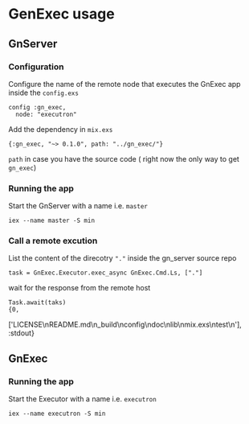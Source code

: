 # GenExec usage


## GnServer

### Configuration

Configure the name of the remote node that executes the GnExec app inside the `config.exs`

    config :gn_exec,
      node: "executron"

Add the dependency in `mix.exs`

    {:gn_exec, "~> 0.1.0", path: "../gn_exec/"}

`path` in case you have the source code ( right now the only way to get `gn_exec`)

### Running the app

Start the GnServer with a name i.e. `master`

    iex --name master -S min

### Call a remote excution

List the content of the direcotry `"."` inside the gn_server source repo

    task = GnExec.Executor.exec_async GnExec.Cmd.Ls, ["."]

wait for the response from the remote host

    Task.await(taks)
    {0,
 ['LICENSE\nREADME.md\n_build\nconfig\ndoc\nlib\nmix.exs\ntest\n'],
 :stdout}


## GnExec

### Running the app

Start the Executor with a name i.e. `executron`

    iex --name executron -S min